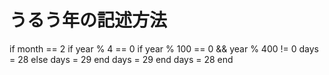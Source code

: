 # うるう年の記述方法

if month == 2
  if year % 4 == 0
    if year % 100 == 0 && year % 400 != 0
      days = 28
    else
      days = 29
    end
  days = 29
  end
  days = 28
end

